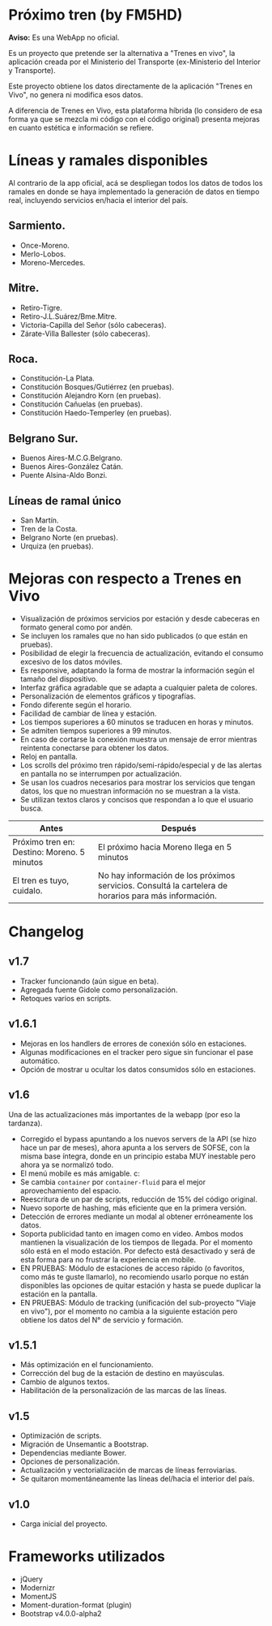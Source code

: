 # Próximo tren (by FM5HD)
**Aviso:** Es una WebApp no oficial. 

Es un proyecto que pretende ser la alternativa a "Trenes en vivo", la aplicación creada por el Ministerio del Transporte (ex-Ministerio del Interior y Transporte).

Este proyecto obtiene los datos directamente de la aplicación "Trenes en Vivo", no genera ni modifica esos datos. 

A diferencia de Trenes en Vivo, esta plataforma híbrida (lo considero de esa forma ya que se mezcla mi código con el código original) presenta mejoras en cuanto estética e información se refiere.

# Líneas y ramales disponibles 
Al contrario de la app oficial, acá se despliegan todos los datos de todos los ramales en donde se haya implementado la generación de datos en tiempo real, incluyendo servicios en/hacia el interior del país. 

## Sarmiento. 
* Once-Moreno. 
* Merlo-Lobos. 
* Moreno-Mercedes. 

## Mitre. 
* Retiro-Tigre. 
* Retiro-J.L.Suárez/Bme.Mitre. 
* Victoria-Capilla del Señor (sólo cabeceras). 
* Zárate-Villa Ballester (sólo cabeceras). 

## Roca. 
* Constitución-La Plata. 
* Constitución Bosques/Gutiérrez (en pruebas). 
* Constitución Alejandro Korn (en pruebas). 
* Constitución Cañuelas (en pruebas). 
* Constitución Haedo-Temperley (en pruebas). 

## Belgrano Sur. 
* Buenos Aires-M.C.G.Belgrano. 
* Buenos Aires-González Catán. 
* Puente Alsina-Aldo Bonzi. 

## Líneas de ramal único
* San Martín. 
* Tren de la Costa. 
* Belgrano Norte (en pruebas). 
* Urquiza (en pruebas). 

# Mejoras con respecto a Trenes en Vivo
* Visualización de próximos servicios por estación y desde cabeceras en formato general como por andén. 
* Se incluyen los ramales que no han sido publicados (o que están en pruebas). 
* Posibilidad de elegir la frecuencia de actualización, evitando el consumo excesivo de los datos móviles. 
* Es responsive, adaptando la forma de mostrar la información según el tamaño del dispositivo. 
* Interfaz gráfica agradable que se adapta a cualquier paleta de colores. 
* Personalización de elementos gráficos y tipografías. 
* Fondo diferente según el horario. 
* Facilidad de cambiar de línea y estación. 
* Los tiempos superiores a 60 minutos se traducen en horas y minutos. 
* Se admiten tiempos superiores a 99 minutos. 
* En caso de cortarse la conexión muestra un mensaje de error mientras reintenta conectarse para obtener los datos. 
* Reloj en pantalla. 
* Los scrolls del próximo tren rápido/semi-rápido/especial y de las alertas en pantalla no se interrumpen por actualización.
* Se usan los cuadros necesarios para mostrar los servicios que tengan datos, los que no muestran información no se muestran a la vista. 
* Se utilizan textos claros y concisos que respondan a lo que el usuario busca. 

| Antes | Después |
| ------------- | ------------- |
| Próximo tren en: Destino: Moreno. 5 minutos | El próximo hacia Moreno llega en 5 minutos |
| El tren es tuyo, cuidalo. | No hay información de los próximos servicios. Consultá la cartelera de horarios para más información. |

# Changelog 
## v1.7 
* Tracker funcionando (aún sigue en beta). 
* Agregada fuente Gidole como personalización. 
* Retoques varios en scripts. 

## v1.6.1
* Mejoras en los handlers de errores de conexión sólo en estaciones. 
* Algunas modificaciones en el tracker pero sigue sin funcionar el pase automático. 
* Opción de mostrar u ocultar los datos consumidos sólo en estaciones. 

## v1.6 
Una de las actualizaciones más importantes de la webapp (por eso la tardanza). 
* Corregido el bypass apuntando a los nuevos servers de la API (se hizo hace un par de meses), ahora apunta a los servers de SOFSE, con la misma base íntegra, donde en un principio estaba MUY inestable pero ahora ya se normalizó todo. 
* El menú mobile es más amigable. c: 
* Se cambia `container` por `container-fluid` para el mejor aprovechamiento del espacio. 
* Reescritura de un par de scripts, reducción de 15% del código original. 
* Nuevo soporte de hashing, más eficiente que en la primera versión. 
* Detección de errores mediante un modal al obtener erróneamente los datos. 
* Soporta publicidad tanto en imagen como en video. Ambos modos mantienen la visualización de los tiempos de llegada. Por el momento sólo está en el modo estación. Por defecto está desactivado y será de esta forma para no frustrar la experiencia en mobile. 
* EN PRUEBAS: Módulo de estaciones de acceso rápido (o favoritos, como más te guste llamarlo), no recomiendo usarlo porque no están disponibles las opciones de quitar estación y hasta se puede duplicar la estación en la pantalla. 
* EN PRUEBAS: Módulo de tracking (unificación del sub-proyecto "Viaje en vivo"), por el momento no cambia a la siguiente estación pero obtiene los datos del N° de servicio y formación. 

## v1.5.1 
* Más optimización en el funcionamiento. 
* Corrección del bug de la estación de destino en mayúsculas. 
* Cambio de algunos textos. 
* Habilitación de la personalización de las marcas de las líneas. 

## v1.5
* Optimización de scripts. 
* Migración de Unsemantic a Bootstrap. 
* Dependencias mediante Bower. 
* Opciones de personalización. 
* Actualización y vectorialización de marcas de líneas ferroviarias. 
* Se quitaron momentáneamente las líneas del/hacia el interior del país. 

## v1.0
* Carga inicial del proyecto.

# Frameworks utilizados
* jQuery 
* Modernizr 
* MomentJS 
* Moment-duration-format (plugin) 
* Bootstrap v4.0.0-alpha2